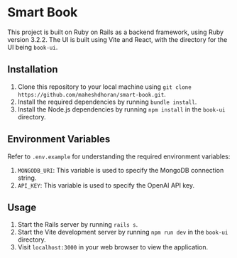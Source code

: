 # Smart Book

This project is built on Ruby on Rails as a backend framework, using Ruby version 3.2.2. The UI is built using Vite and React, with the directory for the UI being `book-ui`.

## Installation

1. Clone this repository to your local machine using `git clone https://github.com/maheshdhoran/smart-book.git`.
2. Install the required dependencies by running `bundle install`.
3. Install the Node.js dependencies by running `npm install` in the `book-ui` directory.

## Environment Variables

Refer to `.env.example` for understanding the required environment variables:

1. `MONGODB_URI`: This variable is used to specify the MongoDB connection string.
2. `API_KEY`: This variable is used to specify the OpenAI API key.

## Usage

1. Start the Rails server by running `rails s`.
2. Start the Vite development server by running `npm run dev` in the `book-ui` directory.
3. Visit `localhost:3000` in your web browser to view the application.